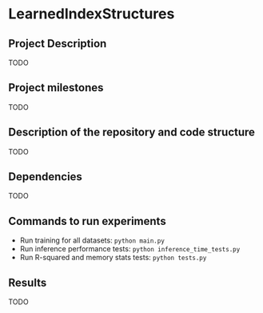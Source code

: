 # LearnedIndexStructures

## Project Description
TODO

## Project milestones
TODO

## Description of the repository and code structure
TODO

## Dependencies
TODO

## Commands to run experiments
- Run training for all datasets: `python main.py`
- Run inference performance tests: `python inference_time_tests.py`
- Run R-squared and memory stats tests: `python tests.py`

## Results
TODO

